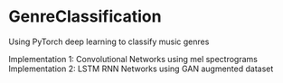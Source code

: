 # GenreClassification
Using PyTorch deep learning to classify music genres

Implementation 1: Convolutional Networks using mel spectrograms
Implementation 2: LSTM RNN Networks using GAN augmented dataset
